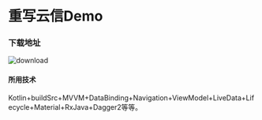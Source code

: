 # 重写云信Demo

### 下载地址

![download](https://www.pgyer.com/app/qrcode/cAAF?sign=&auSign=&code=)

#### 所用技术

Kotlin+buildSrc+MVVM+DataBinding+Navigation+ViewModel+LiveData+Lifecycle+Material+RxJava+Dagger2等等。